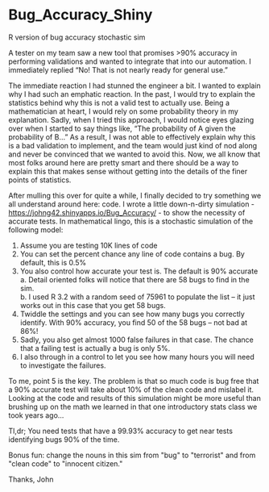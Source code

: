 # Bug_Accuracy_Shiny
R version of bug accuracy stochastic sim


A tester on my team saw a new tool that promises >90% accuracy in performing validations and wanted to integrate that into our automation.  I immediately replied “No!  That is not nearly ready for general use.”  

The immediate reaction I had stunned the engineer a bit.  I wanted to explain why I had such an emphatic reaction.  In the past, I would try to explain the statistics behind why this is not a valid test to actually use.  Being a mathematician at heart, I would rely on some probability theory in my explanation.  Sadly, when I tried this approach, I would notice eyes glazing over when I started to say things like, “The probability of A given the probability of B…”  As a result, I was not able to effectively explain why this is a bad validation to implement, and the team would just kind of nod along and never be convinced that we wanted to avoid this.  Now, we all know that most folks around here are pretty smart and there should be a way to explain this that makes sense without getting into the details of the finer points of statistics.  

After mulling this over for quite a while, I finally decided to try something we all understand around here: code.  I wrote a little down-n-dirty simulation - https://johng42.shinyapps.io/Bug_Accuracy/ -  to show the necessity of accurate tests.  In mathematical lingo, this is a stochastic simulation of the following model:
1.	Assume you are testing 10K lines of code
2.	You can set the percent chance any line of code contains a bug.  By default, this is 0.5%
3.	You also control how accurate your test is.  The default is 90% accurate
a.	Detail oriented folks will notice that there are 58 bugs to find in the sim.  
b.	I used R 3.2 with a random seed of 75961 to populate the list – it just works out in this case that you get 58 bugs.
4.	Twiddle the settings and you can see how many bugs you correctly identify.  With 90% accuracy, you find 50 of the 58 bugs – not bad at 86%!
5.	Sadly, you also get almost 1000 false failures in that case.  The chance that a failing test is actually a bug is only 5%.  
6.	I also through in a control to let you see how many hours you will need to investigate the failures.

To me, point 5 is the key.  The problem is that so much code is bug free that a 90% accurate test will take about 10% of the clean code and mislabel it.  Looking at the code and results of this simulation might be more useful than brushing up on the math we learned in that one introductory stats class we took years ago…

Tl,dr; You need tests that have a 99.93% accuracy to get near tests identifying bugs 90% of the time.  


Bonus fun: change the nouns in this sim from "bug" to "terrorist" and from "clean code" to "innocent citizen."  



Thanks,
John
